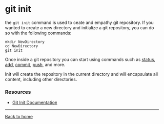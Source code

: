 # git init
the `git init` command is used to ceate and empathy git repository.
If you wanted to create a new directory and initialize a git repository, you can do so with the following commands:
```
mkdir NewDirectory
cd NewDirectory
git init
```
Once inside a git repository you can start using commands such as
[status](./Status.md),
[add](./Add.md),
[commit](./Commit.md),
[push](./Push.md),
and more.

Init will create the repository in the current directory and will encapsulate all content, including other directories.
### Resources
- [Git Init Documentation](https://git-scm.com/docs/git-init)
---
[Back to home](../README.md)



